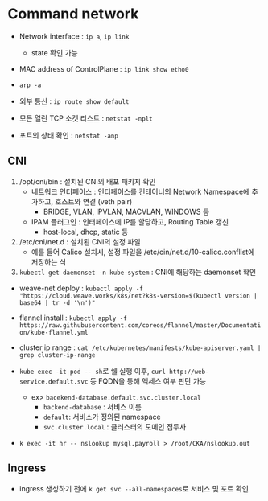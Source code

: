 # Command network

- Network interface : `ip a`, `ip link`

  - state 확인 가능

- MAC address of ControlPlane : `ip link show etho0`

- `arp -a`

- 외부 통신 : `ip route show default`

- 모든 열린 TCP 소켓 리스트 : `netstat -nplt`
- 포트의 상태 확인 : `netstat -anp`

## CNI

1. /opt/cni/bin : 설치된 CNI의 배포 패키지 확인
   - 네트워크 인터페이스 : 인터페이스를 컨테이너의 Network Namespace에 추가하고, 호스트와 연결 (veth pair)
     - BRIDGE, VLAN, IPVLAN, MACVLAN, WINDOWS 등
   - IPAM 플러그인 : 인터페이스에 IP를 할당하고, Routing Table 갱신
     - host-local, dhcp, static 등
2. /etc/cni/net.d : 설치된 CNI의 설정 파일
   - 예를 들어 Calico 설치시, 설정 파일을 /etc/cin/net.d/10-calico.conflist에 저장하는 식
3. `kubectl get daemonset -n kube-system` : CNI에 해당하는 daemonset 확인

- weave-net deploy : `kubectl apply -f "https://cloud.weave.works/k8s/net?k8s-version=$(kubectl version | base64 | tr -d '\n')"`
- flannel install : `kubectl apply -f https://raw.githubusercontent.com/coreos/flannel/master/Documentation/kube-flannel.yml`

- cluster ip range : `cat /etc/kubernetes/manifests/kube-apiserver.yaml | grep cluster-ip-range`

- `kube exec -it pod -- sh`로 쉘 실행 이후, `curl http://web-service.default.svc` 등 FQDN을 통해 액세스 여부 판단 가능

  - ex> `bacekend-database.default.svc.cluster.local`
    - `backend-database` : 서비스 이름
    - `default`: 서비스가 정의된 namespace
    - `svc.cluster.local` : 클러스터의 도메인 접두사

- `k exec -it hr -- nslookup mysql.payroll > /root/CKA/nslookup.out`

## Ingress

- ingress 생성하기 전에 `k get svc --all-namespaces`로 서비스 및 포트 확인

